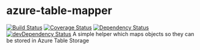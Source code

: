 # azure-table-mapper
[![Build Status](https://travis-ci.org/bense4ger/azure-table-mapper.svg)](https://travis-ci.org/bense4ger/azure-table-mapper) [![Coverage Status](https://coveralls.io/repos/bense4ger/azure-table-mapper/badge.svg)](https://coveralls.io/r/bense4ger/azure-table-mapper) [![Dependency Status](https://david-dm.org/bense4ger/azure-table-mapper.svg)](https://david-dm.org/bense4ger/azure-table-mapper) [![devDependency Status](https://david-dm.org/bense4ger/azure-table-mapper/dev-status.svg)](https://david-dm.org/bense4ger/azure-table-mapper#info=devDependencies)
A simple helper which maps objects so they can be stored in Azure Table Storage
